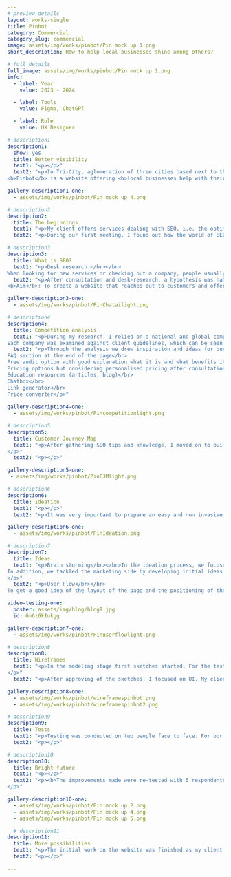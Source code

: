 ```yaml
---
# preview details
layout: works-single
title: Pinbot
category: Commercial
category_slug: commercial
image: assets/img/works/pinbot/Pin mock up 1.png
short_description: How to help local businesses shine among others?

# full details
full_image: assets/img/works/pinbot/Pin mock up 1.png
info:
  - label: Year
    value: 2023 - 2024

  - label: Tools
    value: Figma, ChatGPT

  - label: Role
    value: UX Designer

# description1
description1:
  show: yes
  title: Better visibility 
  text1: "<p></p>"
  text2: "<p>In Tri-City, aglomeration of three cities based next to the northern coast of Poland, there are many local businesses who want to gain new clients especially in the holiday seasons.</br></br>
<b>Pinbot</b> is a website offering <b>local businesses help with their SEO and better visibility</b> in the sea full of fishes.</p>"

gallery-description1-one:
  - assets/img/works/pinbot/Pin mock up 4.png

# description2
description2:
  title: The beginnings 
  text1: "<p>My client offers services dealing with SEO, i.e. the optimisation of pages taking into account the search components of Google's web browser. Its services include various activities for improving and managing the Google My Company profile.</p>"
  text2: "<p>During our first meeting, I found out how the world of SEO works and what the market situation is in the city where the client works. He is a freelancer with several local businesses offering gastronomic, hospitality and general services. Many of his clients were unaware of the importance of positioning their business. His main aim was to show his offering helping local businesses to reach more customers.</br></p>"

# description3
description3:
  title: What is SEO?
  text1: "<p>Desk research </br></br>
When looking for new services or checking out a company, people usually use several sources, both online and offline. One of the most common and trusted ways is to use Google's search engine. The website offers and is constantly improving the Google My Business tool, which plays a significant role in SEO by providing current information about a company, showcasing services, location on a map and managing reviews, among other things. As many as 50% of customers trust online reviews as much as referrals from loved ones, and 81% of them read reviews on Google.</p>"
  text2: "<p>After consultation and desk-research, a hypothesis was hatched that not many small business entrepreneurs know of the existence of SEO let alone its importance. </br></br><b>Hypothesis</b>: Local businesses do not know what SEO is and how it affects their business</br></br>
<b>Aim</b>: To create a website that reaches out to customers and offers them solutions for better visibility in Google search.</p>"

gallery-description3-one:
  - assets/img/works/pinbot/PinChatailight.png

# description4
description4:
  title: Competition analysis
  text1: "<p>During my research, I relied on a national and global competitive analysis, including both large companies offering many solutions beyond SEO and smaller national businesses. The analysis included Whitespark, Brightlocal, Zgred, Visible and Localiq.
Each company was examined against client guidelines, which can be seen in the graphic below</p>"
  text2: "<p>Through the analysis we drew inspiration and ideas for our product, including:</br></br>
FAQ section at the end of the page</br>
Free audit option with good explanation what it is and what benefits it gives</br>
Pricing options but considering personalised pricing after consultation</br>
Education resources (articles, blog)</br>
Chatbox</br>
Link generator</br>
Price converter</p>"
  
gallery-description4-one:
  - assets/img/works/pinbot/Pincompetitionlight.png

# description5
description5:
  title: Customer Journey Map
  text1: "<p>After gathering SEO tips and knowledge, I moved on to building a Customer Journey Map based on client collaboration and customer experience. The most important thing at this stage was to establish touch points and encourage the client to take advantage of a free audit of their business so that they would consider further collaboration and convert one of Pinbot's offers.
</p>"
  text2: "<p></p>"

gallery-description5-one:
 - assets/img/works/pinbot/PinCJMlight.png

# description6
description6:
  title: Ideation
  text1: "<p></p>"
  text2: "<p>It was very important to prepare an easy and non invasive way to encourage the user to try the new solution for balancing his finances.</br></br> In a User Journey Map our team envisaged a path of app download, setup, use and loyalty. We tried to find the points at which something could go wrong and find optimal solutions such as minimising user control and being able to individualize information in terms of user preferences.</p>"

gallery-description6-one:
  - assets/img/works/pinbot/PinIdeation.png

# description7
description7:
  title: Ideas
  text1: "<p>Brain storming</br></br>In the ideation process, we focused on the structure of the site and content through brainstorming. We developed the idea of a free audit in preparation for further delineating the path of the process, developed FAQs for the subpages and cut down on the idea of effectively showing the offer in an understandable and accessible way.
In addition, we tackled the marketing side by developing initial ideas for customer loyalty.
</p>"
  text2: "<p>User Flow</br></br>
To get a good idea of the layout of the page and the positioning of the most important elements, I created a User Flow, which can be found below.  It contains the general layout of the page, detailing the free audit trail.</p>"

video-testing-one:
  poster: assets/img/blog/blog9.jpg
  id: Gu6z6kIukgg

gallery-description7-one:
  - assets/img/works/pinbot/Pinuserflowlight.png

# description8
description8:
  title: Wireframes
  text1: "<p>In the modeling stage first sketches started. For the testing I prepared wireframes that were discussed with the client. 
</p>"
  text2: "<p>After approving of the sketches, I focused on UI. My client’s preference was my guide to come up with a friendly, easy to read typography and matching colours. </p>"

gallery-description8-one:
  - assets/img/works/pinbot/wireframespinbot.png
  - assets/img/works/pinbot/wireframespinbot2.png

# description9
description9:
  title: Tests
  text1: "<p>Testing was conducted on two people face to face. For our test we made sure to choose people who had a little knowledge of what local SEO was but were willing to learn. In the scenario, they imagined themselves to be owners of a small cafe in Gdańsk whose business wasn't prospering and wanted to improve their visibility in internet. Our emphasis on the website was a clear, easy promotion of services. Participants confirmed that they had very small problems with finding the information they needed, they declared to understand each section. A problem occured on the website of 'Free audit' where after choosing the option 'Can't find my business, try here' they couldn't go back to the search engine after reading the cues. For that matter I included a button returning to the previous search.</p>" 
  text2: "<p></p>"

# description10
description10:
  title: Bright future
  text1: "<p></p>"
  text2: "<p><b>The improvements made were re-tested with 5 respondents. After the second round of testing, we prepared a short list of suggested changes, including the addition of personalised advice and the creation of a new slider when creating a saving target and setting its time.
</p>"

gallery-description10-one:
  - assets/img/works/pinbot/Pin mock up 2.png
  - assets/img/works/pinbot/Pin mock up 4.png
  - assets/img/works/pinbot/Pin mock up 5.png

  # description11
description11:
  title: More possibilities
  text1: "<p>The initial work on the website was finished as my client was content with having his service presented online. Although this process of our collaboration was closed, the new door opened and we discussed further plans that include projecting a mobile application of Pinbot with an account access for the customers who chose long term offer. The plan is to create a chart dashboard with all business informations and option for owners of multiple business to manage their raports on how their businesses prosper.</p>"
  text2: "<p></p>"
  
---
```

